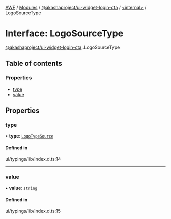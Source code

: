 [AWF](../README.md) / [Modules](../modules.md) / [@akashaproject/ui-widget-login-cta](../modules/akashaproject_ui_widget_login_cta.md) / [<internal\>](../modules/akashaproject_ui_widget_login_cta._internal_.md) / LogoSourceType

# Interface: LogoSourceType

[@akashaproject/ui-widget-login-cta](../modules/akashaproject_ui_widget_login_cta.md).[<internal>](../modules/akashaproject_ui_widget_login_cta._internal_.md).LogoSourceType

## Table of contents

### Properties

- [type](akashaproject_ui_widget_login_cta._internal_.LogoSourceType.md#type)
- [value](akashaproject_ui_widget_login_cta._internal_.LogoSourceType.md#value)

## Properties

### type

• **type**: [`LogoTypeSource`](../enums/akashaproject_ui_widget_login_cta._internal_.LogoTypeSource.md)

#### Defined in

ui/typings/lib/index.d.ts:14

___

### value

• **value**: `string`

#### Defined in

ui/typings/lib/index.d.ts:15
